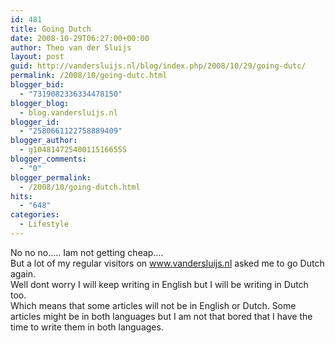 ```yaml
---
id: 481
title: Going Dutch
date: 2008-10-29T06:27:00+00:00
author: Theo van der Sluijs
layout: post
guid: http://vandersluijs.nl/blog/index.php/2008/10/29/going-dutc/
permalink: /2008/10/going-dutc.html
blogger_bid:
  - "7319082336334478150"
blogger_blog:
  - blog.vandersluijs.nl
blogger_id:
  - "2580661122758889409"
blogger_author:
  - g104814725400115166555
blogger_comments:
  - "0"
blogger_permalink:
  - /2008/10/going-dutch.html
hits:
  - "648"
categories:
  - Lifestyle
---
```

No no no&#8230;.. Iam not getting cheap&#8230;.  
But a lot of my regular visitors on www.vandersluijs.nl asked me to go Dutch again.  
Well dont worry I will keep writing in English but I will be writing in Dutch too.  
Which means that some articles will not be in English or Dutch. Some articles might be in both languages but I am not that bored that I have the time to write them in both languages.  
<a name="more"></a>